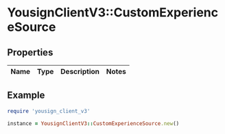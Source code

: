 # YousignClientV3::CustomExperienceSource

## Properties

| Name | Type | Description | Notes |
| ---- | ---- | ----------- | ----- |

## Example

```ruby
require 'yousign_client_v3'

instance = YousignClientV3::CustomExperienceSource.new()
```

